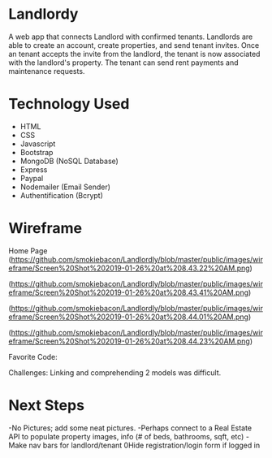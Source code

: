 # Landlordy

A web app that connects Landlord with confirmed tenants. Landlords are able to create an account, create properties, and send tenant invites.
Once an tenant accepts the invite from the landlord, the tenant is now associated with the landlord's property. The tenant can send rent payments and maintenance requests. 









# Technology Used


* HTML
* CSS
* Javascript
*  Bootstrap
* MongoDB (NoSQL Database)
* Express
* Paypal
* Nodemailer (Email Sender)
* Authentification (Bcrypt)


# Wireframe

Home Page
(https://github.com/smokiebacon/Landlordly/blob/master/public/images/wireframe/Screen%20Shot%202019-01-26%20at%208.43.22%20AM.png)

(https://github.com/smokiebacon/Landlordly/blob/master/public/images/wireframe/Screen%20Shot%202019-01-26%20at%208.43.41%20AM.png)

(https://github.com/smokiebacon/Landlordly/blob/master/public/images/wireframe/Screen%20Shot%202019-01-26%20at%208.44.01%20AM.png)

(https://github.com/smokiebacon/Landlordly/blob/master/public/images/wireframe/Screen%20Shot%202019-01-26%20at%208.44.23%20AM.png)

Favorite Code:



Challenges:
Linking and comprehending 2 models was difficult.


# Next Steps


-No Pictures; add some neat pictures.
-Perhaps connect to a Real Estate API to populate property images, info (# of beds, bathrooms, sqft, etc)
-Make nav bars for landlord/tenant
0Hide registration/login form if logged in







